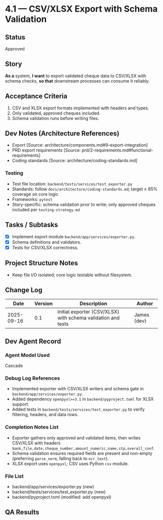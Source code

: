 # 4.1 — CSV/XLSX Export with Schema Validation

## Status
Approved

## Story
**As a** system,
**I want** to export validated cheque data to CSV/XLSX with schema checks,
**so that** downstream processes can consume it reliably.

## Acceptance Criteria
1. CSV and XLSX export formats implemented with headers and types.
2. Only validated, approved cheques included.
3. Schema validation runs before writing files.

## Dev Notes (Architecture References)
- Export [Source: architecture/components.md#9-export-integration]
- PRD export requirements [Source: prd/2-requirements.md#functional-requirements]
- Coding standards [Source: architecture/coding-standards.md]

### Testing
- Test file location: `backend/tests/services/test_exporter.py`
- Standards: follow `docs/architecture/coding-standards.md`; target ≥ 85% coverage on core logic
- Frameworks: `pytest`
- Story-specific: schema validation prior to write; only approved cheques included per `testing-strategy.md`

## Tasks / Subtasks
- [x] Implement export module `backend/app/services/exporter.py`.
- [x] Schema definitions and validators.
- [x] Tests for CSV/XLSX correctness.

## Project Structure Notes
- Keep file I/O isolated; core logic testable without filesystem.

## Change Log
| Date | Version | Description | Author |
|------|---------|-------------|--------|
| 2025-09-16 | 0.1 | Initial exporter (CSV/XLSX) with schema validation and tests | James (dev) |

## Dev Agent Record
### Agent Model Used
Cascade

### Debug Log References
- Implemented exporter with CSV/XLSX writers and schema gate in `backend/app/services/exporter.py`.
- Added dependency `openpyxl>=3.1` in `backend/pyproject.toml` for XLSX support.
- Added tests in `backend/tests/services/test_exporter.py` to verify filtering, headers, and data rows.

### Completion Notes List
- Exporter gathers only approved and validated items, then writes CSV/XLSX with headers `bank,file,date,cheque_number,amount_numeric,name,stp,overall_conf`.
- Schema validation ensures required fields are present and non-empty (preferring `parse_norm`, falling back to `ocr_text`).
- XLSX export uses `openpyxl`; CSV uses Python `csv` module.

### File List
- backend/app/services/exporter.py (new)
- backend/tests/services/test_exporter.py (new)
- backend/pyproject.toml (modified: add openpyxl)

## QA Results

